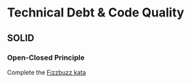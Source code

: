 # Technical Debt & Code Quality

## SOLID

### Open-Closed Principle

Complete the [Fizzbuzz kata](fizzbuzz/README.md)